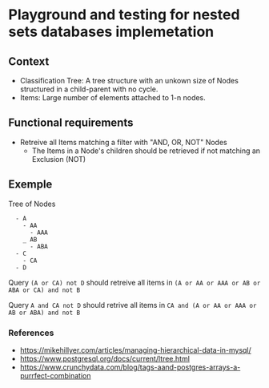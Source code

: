 # Playground and testing for nested sets databases implemetation 

## Context 
- Classification Tree: A tree structure with an unkown size of Nodes structured in a child-parent with no cycle.
- Items: Large number of elements attached to 1-n nodes.

## Functional requirements 
- Retreive all Items matching a filter with "AND, OR, NOT" Nodes
  - The Items in a Node's children should be retrieved if not matching an Exclusion (NOT)

## Exemple
Tree of Nodes
```
  - A 
    - AA
      - AAA 
    _ AB
      - ABA
  - C
    - CA
  - D
```
Query `(A or CA) not D` should retreive all items in `(A or AA or AAA or AB or ABA or CA) and not B`

Query `A and CA not D` should retrive all items in `CA and (A or AA or AAA or AB or ABA) and not B`


### References
- https://mikehillyer.com/articles/managing-hierarchical-data-in-mysql/
- https://www.postgresql.org/docs/current/ltree.html
- https://www.crunchydata.com/blog/tags-aand-postgres-arrays-a-purrfect-combination

